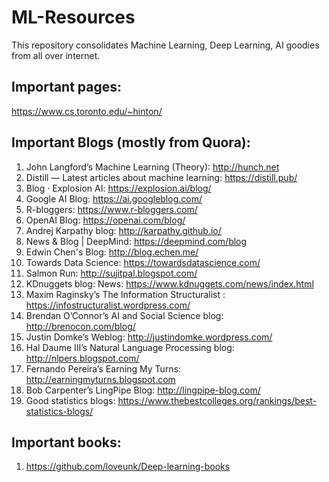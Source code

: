 # ML-Resources
This repository consolidates Machine Learning, Deep Learning, AI goodies from all over internet.


## Important pages:
https://www.cs.toronto.edu/~hinton/

## Important Blogs (mostly from Quora):
1. John Langford’s Machine Learning (Theory): http://hunch.net
2. Distill — Latest articles about machine learning: https://distill.pub/
3. Blog · Explosion AI: https://explosion.ai/blog/
4. Google AI Blog: https://ai.googleblog.com/
5. R-bloggers: https://www.r-bloggers.com/
6. OpenAI Blog: https://openai.com/blog/
7. Andrej Karpathy blog: http://karpathy.github.io/
8. News & Blog | DeepMind: https://deepmind.com/blog
9. Edwin Chen's Blog: http://blog.echen.me/
10. Towards Data Science: https://towardsdatascience.com/
11. Salmon Run: http://sujitpal.blogspot.com/
12. KDnuggets blog: News: https://www.kdnuggets.com/news/index.html
13. Maxim Raginsky’s The Information Structuralist : https://infostructuralist.wordpress.com/
14. Brendan O’Connor’s AI and Social Science blog: http://brenocon.com/blog/
15. Justin Domke’s Weblog: http://justindomke.wordpress.com/
16. Hal Daume III’s Natural Language Processing blog: http://nlpers.blogspot.com/
17. Fernando Pereira’s Earning My Turns: http://earningmyturns.blogspot.com
18. Bob Carpenter’s LingPipe Blog: http://lingpipe-blog.com/
19. Good statistics blogs: https://www.thebestcolleges.org/rankings/best-statistics-blogs/

## Important books:
1. https://github.com/loveunk/Deep-learning-books
